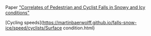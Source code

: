 Paper ["Correlates of Pedestrian and Cyclist Falls in Snowy and Icy conditions"](PAPER_CORRELATES.md) 

[Cycling speeds](https://martinbaerwolff.github.io/falls-snow-ice/speed/cyclists/Surface condition.html) 
